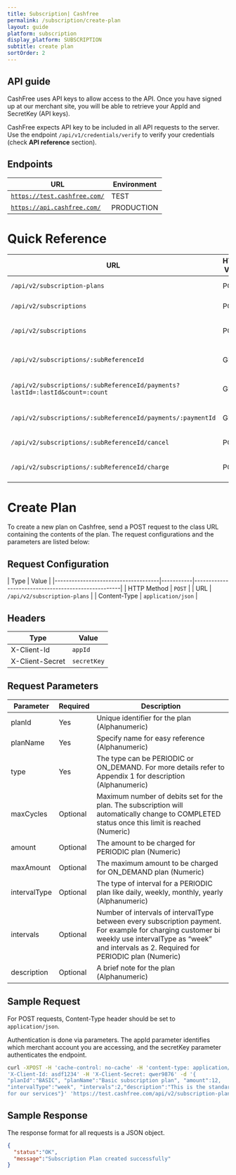 ```yaml
---
title: Subscription| Cashfree
permalink: /subscription/create-plan
layout: guide
platform: subscription
display_platform: SUBSCRIPTION
subtitle: create plan
sortOrder: 2
---
```

## API guide

CashFree uses API keys to allow access to the API. Once you have signed up at our merchant site, you will be able to retrieve your AppId and SecretKey (API keys).

CashFree expects API key to be included in all API requests to the server.
Use the endpoint `/api/v1/credentials/verify` to verify your credentials (check <b>API reference</b> section).

## Endpoints

| URL                                 | Environment         |
|-------------------------------------|--------------------------------|
| <code class="highlighter-rouge">https://test.cashfree.com/</code>            |  TEST     |
| <code class="highlighter-rouge">https://api.cashfree.com/</code> | PRODUCTION      |


# Quick Reference


| URL                                 | HTTP Verb | Functionality       |
|-----------------|---------------|-------------------------------------|
| <code class="highlighter-rouge">/api/v2/subscription-plans</code>            | POST      | [To create plans](#create-plan)      |
| <code class="highlighter-rouge">/api/v2/subscriptions</code> | POST       | [To create subscriptions](/subscription/create-subscription)  |
| <code class="highlighter-rouge">/api/v2/subscriptions</code> | POST       | [To create seamless subscriptions](/subscription/create-subscription#create-seamless-subscription)      |
| <code class="highlighter-rouge">/api/v2/subscriptions/:subReferenceId</code>            | GET       | [To get subscription detail](/subscription/get-subscription)                                |
| <code class="highlighter-rouge">/api/v2/subscriptions/:subReferenceId/payments?lastId=:lastId&count=:count</code> | GET    | [To get all subcription payments](#get-all-subscription-payments)      |
| <code class="highlighter-rouge">/api/v2/subscriptions/:subReferenceId/payments/:paymentId</code> | GET    | [To get single subcription payment](#get-single-subscription-payment)      |
| <code class="highlighter-rouge">/api/v2/subscriptions/:subReferenceId/cancel</code> | POST    | [To cancel subcription](#cancel-subscription)       |
| <code class="highlighter-rouge">/api/v2/subscriptions/:subReferenceId/charge</code> | POST    | [To charge on-demand subcription](#charge-subscription)       |


# Create Plan

To create a new plan on Cashfree, send a POST request to the class URL containing the contents of the plan. The request configurations and the parameters are listed below:

## Request Configuration

| Type                                  | Value                                      |
|-------------------------------------|-----------|----------------------------------------------------|
| HTTP Method      | <code class="highlighter-rouge">POST</code>      |
| URL      | <code class="highlighter-rouge"><span class="custom-parse-server-mount">/api/v2/</span>subscription-plans</code>      |
| Content-Type      | <code class="highlighter-rouge">application/json</code>      |


## Headers

| Type                                  | Value                                      |
|------------------------------------------|----------------------------------------------------|
| X-Client-Id      | <code class="highlighter-rouge">appId</code>      |
| X-Client-Secret      | <code class="highlighter-rouge">secretKey</code>      |


## Request Parameters

| Parameter             | Required                     | Description                                      |
|-------------------------------------|-----------|----------------------------------------------------|
| planId   | Yes   | Unique identifier for the plan (Alphanumeric)      |
| planName  | Yes    | Specify name for easy reference (Alphanumeric)      |
| type      | Yes |  The type can be PERIODIC or ON_DEMAND. For more details refer to Appendix 1 for description (Alphanumeric)     |
| maxCycles   | Optional   |  Maximum number of debits set for the plan. The subscription will automatically change to COMPLETED status once this limit is reached (Numeric)      |
| amount | Optional      |  The amount to be charged for PERIODIC plan (Numeric)      |
| maxAmount | Optional |  The maximum amount to be charged for ON_DEMAND plan (Numeric) |
| intervalType   | Optional   |  The type of interval for a PERIODIC plan like daily, weekly, monthly, yearly (Alphanumeric)      |
| intervals | Optional      |  Number of intervals of intervalType between every subscription payment. For example for charging customer bi weekly use intervalType as “week” and intervals as 2. Required for PERIODIC plan (Numeric)     |
| description  | Optional      | A brief note for the plan (Alphanumeric)     |


## Sample Request

For POST requests, Content-Type header should be set to `application/json`.

Authentication is done via parameters. The appId parameter identifies which merchant account you are accessing, and the secretKey parameter authenticates the endpoint.

```bash
curl -XPOST -H 'cache-control: no-cache' -H 'content-type: application/json' -H
'X-Client-Id: asdf1234' -H 'X-Client-Secret: qwer9876' -d '{
"planId":"BASIC", "planName":"Basic subscription plan", "amount":12,
"intervalType":"week", "intervals":2,"description":"This is the standard plan
for our services"}' 'https://test.cashfree.com/api/v2/subscription-plans'
```

## Sample Response

The response format for all requests is a JSON object.

```json
{
  "status":"OK",
  "message":"Subscription Plan created successfully"
}
```